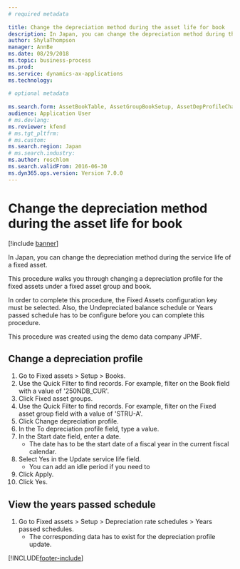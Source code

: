 ```yaml
--- 
# required metadata 
 
title: Change the depreciation method during the asset life for book
description: In Japan, you can change the depreciation method during the service life of a fixed asset. 
author: ShylaThompson
manager: AnnBe 
ms.date: 08/29/2018
ms.topic: business-process 
ms.prod:  
ms.service: dynamics-ax-applications 
ms.technology:  
 
# optional metadata 
 
ms.search.form: AssetBookTable, AssetGroupBookSetup, AssetDepProfileChangeApply_JP,  AssetUndepreciatedBalancedSchedule_JP   
audience: Application User 
# ms.devlang:  
ms.reviewer: kfend
# ms.tgt_pltfrm:  
# ms.custom:  
ms.search.region: Japan
# ms.search.industry: 
ms.author: roschlom
ms.search.validFrom: 2016-06-30 
ms.dyn365.ops.version: Version 7.0.0 
---
```

# Change the depreciation method during the asset life for book

[!include [banner](../../includes/banner.md)]

In Japan, you can change the depreciation method during the service life of a fixed asset.



This procedure walks you through changing a depreciation profile for the fixed assets under a fixed asset group and book.



In order to complete this procedure, the Fixed Assets configuration key must be selected. Also, the Undepreciated balance schedule or Years passed schedule has to be configure before you can complete this procedure.

This procedure was created using the demo data company JPMF.


## Change a depreciation profile
1. Go to Fixed assets > Setup > Books.
2. Use the Quick Filter to find records. For example, filter on the Book field with a value of '250NDB_CUR'.
3. Click Fixed asset groups.
4. Use the Quick Filter to find records. For example, filter on the Fixed asset group field with a value of 'STRU-A'.
5. Click Change depreciation profile.
6. In the To depreciation profile field, type a value.
7. In the Start date field, enter a date.
    * The date has to be the start date of a fiscal year in the current fiscal calendar.  
8. Select Yes in the Update service life field.
    * You can add an idle period if you need to  
9. Click Apply.
10. Click Yes.

## View the years passed schedule
1. Go to Fixed assets > Setup > Depreciation rate schedules > Years passed schedules.
    * The corresponding data has to exist for the depreciation profile update.  



[!INCLUDE[footer-include](../../../includes/footer-banner.md)]